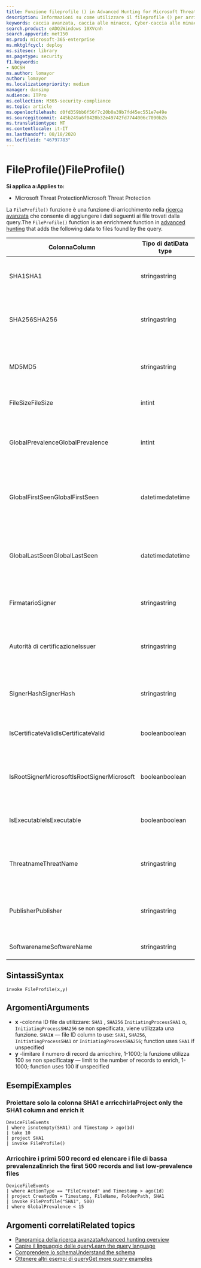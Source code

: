 ```yaml
---
title: Funzione fileprofile () in Advanced Hunting for Microsoft Threat Protection
description: Informazioni su come utilizzare il fileprofile () per arricchire i dati dei file nei risultati della query di ricerca avanzata
keywords: caccia avanzata, caccia alle minacce, Cyber-caccia alle minacce, Microsoft Threat Protection, Microsoft 365, MTP, M365, ricerca, query, telemetria, riferimento allo schema, kusto, fileprofile, profilo file, funzione, arricchimento
search.product: eADQiWindows 10XVcnh
search.appverid: met150
ms.prod: microsoft-365-enterprise
ms.mktglfcycl: deploy
ms.sitesec: library
ms.pagetype: security
f1.keywords:
- NOCSH
ms.author: lomayor
author: lomayor
ms.localizationpriority: medium
manager: dansimp
audience: ITPro
ms.collection: M365-security-compliance
ms.topic: article
ms.openlocfilehash: d0fd359bb6f56f7c20b0a39b7fd45ec551e7e49e
ms.sourcegitcommit: 445b249a6f0420b32e49742fd7744006c7090b2b
ms.translationtype: MT
ms.contentlocale: it-IT
ms.lasthandoff: 08/18/2020
ms.locfileid: "46797783"
---
```

# <a name="fileprofile"></a><span data-ttu-id="bc847-104">FileProfile()</span><span class="sxs-lookup"><span data-stu-id="bc847-104">FileProfile()</span></span>

<span data-ttu-id="bc847-105">**Si applica a:**</span><span class="sxs-lookup"><span data-stu-id="bc847-105">**Applies to:**</span></span>
- <span data-ttu-id="bc847-106">Microsoft Threat Protection</span><span class="sxs-lookup"><span data-stu-id="bc847-106">Microsoft Threat Protection</span></span>

<span data-ttu-id="bc847-107">La `FileProfile()` funzione è una funzione di arricchimento nella [ricerca avanzata](advanced-hunting-overview.md) che consente di aggiungere i dati seguenti ai file trovati dalla query.</span><span class="sxs-lookup"><span data-stu-id="bc847-107">The `FileProfile()` function is an enrichment function in [advanced hunting](advanced-hunting-overview.md) that adds the following data to files found by the query.</span></span>

| <span data-ttu-id="bc847-108">Colonna</span><span class="sxs-lookup"><span data-stu-id="bc847-108">Column</span></span> | <span data-ttu-id="bc847-109">Tipo di dati</span><span class="sxs-lookup"><span data-stu-id="bc847-109">Data type</span></span> | <span data-ttu-id="bc847-110">Descrizione</span><span class="sxs-lookup"><span data-stu-id="bc847-110">Description</span></span> |
|------------|-------------|-------------|
| <span data-ttu-id="bc847-111">SHA1</span><span class="sxs-lookup"><span data-stu-id="bc847-111">SHA1</span></span> | <span data-ttu-id="bc847-112">stringa</span><span class="sxs-lookup"><span data-stu-id="bc847-112">string</span></span> | <span data-ttu-id="bc847-113">SHA-1 del file a cui è stata applicata l'azione registrata</span><span class="sxs-lookup"><span data-stu-id="bc847-113">SHA-1 of the file that the recorded action was applied to</span></span> |
| <span data-ttu-id="bc847-114">SHA256</span><span class="sxs-lookup"><span data-stu-id="bc847-114">SHA256</span></span> | <span data-ttu-id="bc847-115">stringa</span><span class="sxs-lookup"><span data-stu-id="bc847-115">string</span></span> | <span data-ttu-id="bc847-116">SHA-256 del file a cui è stata applicata l'azione registrata</span><span class="sxs-lookup"><span data-stu-id="bc847-116">SHA-256 of the file that the recorded action was applied to</span></span> |
| <span data-ttu-id="bc847-117">MD5</span><span class="sxs-lookup"><span data-stu-id="bc847-117">MD5</span></span> | <span data-ttu-id="bc847-118">stringa</span><span class="sxs-lookup"><span data-stu-id="bc847-118">string</span></span> | <span data-ttu-id="bc847-119">Hash MD5 del file a cui è stata applicata l'azione registrata</span><span class="sxs-lookup"><span data-stu-id="bc847-119">MD5 hash of the file that the recorded action was applied to</span></span> |
| <span data-ttu-id="bc847-120">FileSize</span><span class="sxs-lookup"><span data-stu-id="bc847-120">FileSize</span></span> | <span data-ttu-id="bc847-121">int</span><span class="sxs-lookup"><span data-stu-id="bc847-121">int</span></span> | <span data-ttu-id="bc847-122">Dimensione del file in byte</span><span class="sxs-lookup"><span data-stu-id="bc847-122">Size of the file in bytes</span></span> |
| <span data-ttu-id="bc847-123">GlobalPrevalence</span><span class="sxs-lookup"><span data-stu-id="bc847-123">GlobalPrevalence</span></span> | <span data-ttu-id="bc847-124">int</span><span class="sxs-lookup"><span data-stu-id="bc847-124">int</span></span> | <span data-ttu-id="bc847-125">Numero di istanze dell'entità osservate da Microsoft a livello globale</span><span class="sxs-lookup"><span data-stu-id="bc847-125">Number of instances of the entity observed by Microsoft globally</span></span> |
| <span data-ttu-id="bc847-126">GlobalFirstSeen</span><span class="sxs-lookup"><span data-stu-id="bc847-126">GlobalFirstSeen</span></span> | <span data-ttu-id="bc847-127">datetime</span><span class="sxs-lookup"><span data-stu-id="bc847-127">datetime</span></span> | <span data-ttu-id="bc847-128">Data e ora in cui l'entità è stata osservata per la prima volta da Microsoft globalmente</span><span class="sxs-lookup"><span data-stu-id="bc847-128">Date and time when the entity was first observed by Microsoft globally</span></span> |
| <span data-ttu-id="bc847-129">GlobalLastSeen</span><span class="sxs-lookup"><span data-stu-id="bc847-129">GlobalLastSeen</span></span> | <span data-ttu-id="bc847-130">datetime</span><span class="sxs-lookup"><span data-stu-id="bc847-130">datetime</span></span> | <span data-ttu-id="bc847-131">Data e ora in cui l'entità è stata osservata per l'ultima volta da Microsoft globalmente</span><span class="sxs-lookup"><span data-stu-id="bc847-131">Date and time when the entity was last observed by Microsoft globally</span></span> |
| <span data-ttu-id="bc847-132">Firmatario</span><span class="sxs-lookup"><span data-stu-id="bc847-132">Signer</span></span> | <span data-ttu-id="bc847-133">stringa</span><span class="sxs-lookup"><span data-stu-id="bc847-133">string</span></span> | <span data-ttu-id="bc847-134">Informazioni sul firmatario del file</span><span class="sxs-lookup"><span data-stu-id="bc847-134">Information about the signer of the file</span></span> |
| <span data-ttu-id="bc847-135">Autorità di certificazione</span><span class="sxs-lookup"><span data-stu-id="bc847-135">Issuer</span></span> | <span data-ttu-id="bc847-136">stringa</span><span class="sxs-lookup"><span data-stu-id="bc847-136">string</span></span> | <span data-ttu-id="bc847-137">Informazioni sull'autorità di certificazione (CA) di emissione</span><span class="sxs-lookup"><span data-stu-id="bc847-137">Information about the issuing certificate authority (CA)</span></span> |
| <span data-ttu-id="bc847-138">SignerHash</span><span class="sxs-lookup"><span data-stu-id="bc847-138">SignerHash</span></span> | <span data-ttu-id="bc847-139">stringa</span><span class="sxs-lookup"><span data-stu-id="bc847-139">string</span></span> | <span data-ttu-id="bc847-140">Valore hash univoco che identifica il firmatario</span><span class="sxs-lookup"><span data-stu-id="bc847-140">Unique hash value identifying the signer</span></span> |
| <span data-ttu-id="bc847-141">IsCertificateValid</span><span class="sxs-lookup"><span data-stu-id="bc847-141">IsCertificateValid</span></span> | <span data-ttu-id="bc847-142">boolean</span><span class="sxs-lookup"><span data-stu-id="bc847-142">boolean</span></span> | <span data-ttu-id="bc847-143">Se il certificato utilizzato per firmare il file è valido</span><span class="sxs-lookup"><span data-stu-id="bc847-143">Whether the certificate used to sign the file is valid</span></span> |
| <span data-ttu-id="bc847-144">IsRootSignerMicrosoft</span><span class="sxs-lookup"><span data-stu-id="bc847-144">IsRootSignerMicrosoft</span></span> | <span data-ttu-id="bc847-145">boolean</span><span class="sxs-lookup"><span data-stu-id="bc847-145">boolean</span></span> | <span data-ttu-id="bc847-146">Indica se il firmatario del certificato radice è Microsoft</span><span class="sxs-lookup"><span data-stu-id="bc847-146">Indicates whether the signer of the root certificate is Microsoft</span></span> |
| <span data-ttu-id="bc847-147">IsExecutable</span><span class="sxs-lookup"><span data-stu-id="bc847-147">IsExecutable</span></span> | <span data-ttu-id="bc847-148">boolean</span><span class="sxs-lookup"><span data-stu-id="bc847-148">boolean</span></span> | <span data-ttu-id="bc847-149">Se il file è un file eseguibile (PE) portatile</span><span class="sxs-lookup"><span data-stu-id="bc847-149">Whether the file is a Portable Executable (PE) file</span></span> |
| <span data-ttu-id="bc847-150">Threatname</span><span class="sxs-lookup"><span data-stu-id="bc847-150">ThreatName</span></span> | <span data-ttu-id="bc847-151">stringa</span><span class="sxs-lookup"><span data-stu-id="bc847-151">string</span></span> | <span data-ttu-id="bc847-152">Nome del rilevamento per qualsiasi malware o altre minacce trovate</span><span class="sxs-lookup"><span data-stu-id="bc847-152">Detection name for any malware or other threats found</span></span> |
| <span data-ttu-id="bc847-153">Publisher</span><span class="sxs-lookup"><span data-stu-id="bc847-153">Publisher</span></span> | <span data-ttu-id="bc847-154">stringa</span><span class="sxs-lookup"><span data-stu-id="bc847-154">string</span></span> | <span data-ttu-id="bc847-155">Nome dell'organizzazione che ha pubblicato il file</span><span class="sxs-lookup"><span data-stu-id="bc847-155">Name of the organization that published the file</span></span> |
| <span data-ttu-id="bc847-156">Softwarename</span><span class="sxs-lookup"><span data-stu-id="bc847-156">SoftwareName</span></span> | <span data-ttu-id="bc847-157">stringa</span><span class="sxs-lookup"><span data-stu-id="bc847-157">string</span></span> | <span data-ttu-id="bc847-158">Nome del prodotto software</span><span class="sxs-lookup"><span data-stu-id="bc847-158">Name of the software product</span></span> |

## <a name="syntax"></a><span data-ttu-id="bc847-159">Sintassi</span><span class="sxs-lookup"><span data-stu-id="bc847-159">Syntax</span></span>

```kusto
invoke FileProfile(x,y)
```

## <a name="arguments"></a><span data-ttu-id="bc847-160">Argomenti</span><span class="sxs-lookup"><span data-stu-id="bc847-160">Arguments</span></span>

- <span data-ttu-id="bc847-161">**x** -colonna ID file da utilizzare: `SHA1` , `SHA256` `InitiatingProcessSHA1` o, `InitiatingProcessSHA256` se non specificata, viene utilizzata una funzione. `SHA1`</span><span class="sxs-lookup"><span data-stu-id="bc847-161">**x** — file ID column to use: `SHA1`, `SHA256`, `InitiatingProcessSHA1` or `InitiatingProcessSHA256`; function uses `SHA1` if unspecified</span></span>
- <span data-ttu-id="bc847-162">**y** -limitare il numero di record da arricchire, 1-1000; la funzione utilizza 100 se non specificata</span><span class="sxs-lookup"><span data-stu-id="bc847-162">**y** — limit to the number of records to enrich, 1-1000; function uses 100 if unspecified</span></span>

## <a name="examples"></a><span data-ttu-id="bc847-163">Esempi</span><span class="sxs-lookup"><span data-stu-id="bc847-163">Examples</span></span>

### <a name="project-only-the-sha1-column-and-enrich-it"></a><span data-ttu-id="bc847-164">Proiettare solo la colonna SHA1 e arricchirla</span><span class="sxs-lookup"><span data-stu-id="bc847-164">Project only the SHA1 column and enrich it</span></span>

```kusto
DeviceFileEvents
| where isnotempty(SHA1) and Timestamp > ago(1d)
| take 10
| project SHA1
| invoke FileProfile()
```

### <a name="enrich-the-first-500-records-and-list-low-prevalence-files"></a><span data-ttu-id="bc847-165">Arricchire i primi 500 record ed elencare i file di bassa prevalenza</span><span class="sxs-lookup"><span data-stu-id="bc847-165">Enrich the first 500 records and list low-prevalence files</span></span>

```kusto
DeviceFileEvents
| where ActionType == "FileCreated" and Timestamp > ago(1d)
| project CreatedOn = Timestamp, FileName, FolderPath, SHA1
| invoke FileProfile("SHA1", 500) 
| where GlobalPrevalence < 15
```

## <a name="related-topics"></a><span data-ttu-id="bc847-166">Argomenti correlati</span><span class="sxs-lookup"><span data-stu-id="bc847-166">Related topics</span></span>
- [<span data-ttu-id="bc847-167">Panoramica della ricerca avanzata</span><span class="sxs-lookup"><span data-stu-id="bc847-167">Advanced hunting overview</span></span>](advanced-hunting-overview.md)
- [<span data-ttu-id="bc847-168">Capire il linguaggio delle query</span><span class="sxs-lookup"><span data-stu-id="bc847-168">Learn the query language</span></span>](advanced-hunting-query-language.md)
- [<span data-ttu-id="bc847-169">Comprendere lo schema</span><span class="sxs-lookup"><span data-stu-id="bc847-169">Understand the schema</span></span>](advanced-hunting-schema-tables.md)
- [<span data-ttu-id="bc847-170">Ottenere altri esempi di query</span><span class="sxs-lookup"><span data-stu-id="bc847-170">Get more query examples</span></span>](advanced-hunting-shared-queries.md)